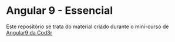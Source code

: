 # Angular 9 - Essencial
 
 Este repositório se trata do material criado durante o mini-curso de [Angular9 da Cod3r](https://www.cod3r.com.br/courses/angular-9-essencial)
 #
